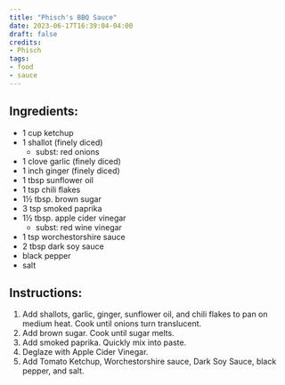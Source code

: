 ```yaml
---
title: "Phisch's BBQ Sauce"
date: 2023-06-17T16:39:04-04:00
draft: false
credits:
- Phisch
tags:
- food
- sauce
---
```


## Ingredients:

- 1 cup ketchup
- 1 shallot (finely diced)
    - subst: red onions
- 1 clove garlic (finely diced)
- 1 inch ginger (finely diced)
- 1 tbsp sunflower oil
- 1 tsp chili flakes
- 1&frac12; tbsp. brown sugar
- 3 tsp smoked paprika
- 1&frac12; tbsp. apple cider vinegar
    - subst: red wine vinegar
- 1 tsp worchestorshire sauce
- 2 tbsp dark soy sauce
- black pepper
- salt

## Instructions:

1. Add shallots, garlic, ginger, sunflower oil, and chili flakes to pan on medium heat. Cook until onions turn translucent.
2. Add brown sugar. Cook until sugar melts.
3. Add smoked paprika. Quickly mix into paste.
4. Deglaze with Apple Cider Vinegar.
5. Add Tomato Ketchup, Worchestorshire sauce, Dark Soy Sauce, black pepper, and salt.
